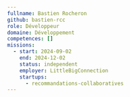 ```yaml
---
fullname: Bastien Rocheron
github: bastien-rcc
role: Développeur
domaine: Développement
competences: []
missions:
  - start: 2024-09-02
    end: 2024-12-02
    status: independent
    employer: LittleBigConnection
    startups:
      - recommandations-collaboratives
---
```

